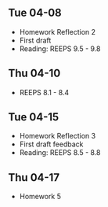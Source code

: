 <!--
##  Tue 01-14

##  Thu 01-16
- Homework 0
- REEPS Appendix A

##  Tue 01-21
- Luenberger Ch 1

##  Thu 01-23

##  Tue 01-28
- REEPS2 Ch 1

##  Thu 01-30

##  Tue 02-04
- REEPS2 Ch 4

##  Thu 02-06

##  Tue 02-11
- Homework 1
- REEPS2 Ch 5

##  Thu 02-13

##  Tue 02-18

##  Thu 02-20
- Homework 2
- Brainstorm 3 topics

##  Tue 02-25
- REEPS2 6.1 - 6.3

##  Thu 02-27
- Choose topic

##  Tue 03-04
- Homework 3

##  Thu 03-06
- REEPS2 6.4 - 6.5

##  Tue 03-11
- Project proposal

##  Thu 03-13
- REEPS2 7.1 - 7.5

## nan

##  Tue 03-25

##  Thu 03-27
- Proposal feedback
- REEPS2 7.6 - 7.10

##  Tue 04-01
- Reflection 1

##  Thu 04-03
- Homework 4
- REEPS 9.1 - 9.4

-->

##  Tue 04-08
- Homework Reflection 2
- First draft
- Reading: REEPS 9.5 - 9.8

##  Thu 04-10
- REEPS 8.1 - 8.4

##  Tue 04-15
- Homework Reflection 3
- First draft feedback
- Reading: REEPS 8.5 - 8.8

##  Thu 04-17
- Homework 5

<!--

##  Tue 04-22
- Reflection 4

##  Thu 04-24
- Final report

##  Tue 04-29

##  Thu 05-01
- Reflection 5

-->
